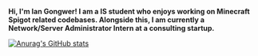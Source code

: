 **Hi, I'm Ian Gongwer! I am a IS student who enjoys working on Minecraft Spigot related codebases. Alongside this, I am currently a Network/Server Administrator Intern at a consulting startup.**

[![Anurag's GitHub stats](https://github-readme-stats.vercel.app/api?username=iangongwer)](https://github.com/anuraghazra/github-readme-stats)
